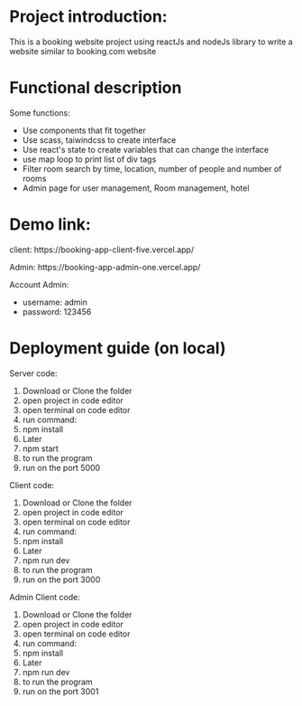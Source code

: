 <h1>Project introduction:</h1>
<p>This is a booking website project using reactJs and nodeJs library to write a website similar to booking.com website</p>
<h1>Functional description</h1> 
<p>Some functions:</p>
<ul>
  <li> Use components that fit together</il>
  <li> Use scass, taiwindcss to create interface</il>
  <li> Use react's state to create variables that can change the interface</il>
  <li> use map loop to print list of div tags</il>
  <li> Filter room search by time, location, number of people and number of rooms</il>
  <li> Admin page for user management, Room management, hotel</il>
</ul>
<h1>Demo link: </h1>
<p>client: https://booking-app-client-five.vercel.app/</p>
<p>Admin: https://booking-app-admin-one.vercel.app/</p>
<p>Account Admin: </p>
<ul>
  <li>username: admin </li>
  <li>password: 123456 </li>
</ul>
<h1>Deployment guide (on local)</h1>

<p>Server code: </p>
<ol>
  <li>Download or Clone the folder</li>
  <li>open project in code editor </li>
  <li>open terminal on code editor</li>
  <li>run command:</li>
  <li>npm install</li>
  <li>Later</li>
  <li>npm start</li>
  <li>to run the program</li>
  <li>run on the port 5000</li>
</ol>
<p>Client code: </p>
<ol>
  <li>Download or Clone the folder</li>
  <li>open project in code editor </li>
  <li>open terminal on code editor</li>
  <li>run command:</li>
  <li>npm install</li>
  <li>Later</li>
  <li>npm run dev</li>
  <li>to run the program</li>
  <li>run on the port 3000</li>
</ol>
<p>Admin Client code:</p>
<ol>
  <li>Download or Clone the folder</li>
  <li>open project in code editor </li>
  <li>open terminal on code editor</li>
  <li>run command:</li>
  <li>npm install</li>
  <li>Later</li>
  <li>npm run dev</li>
  <li>to run the program</li>
  <li>run on the port 3001</li>
</ol>
